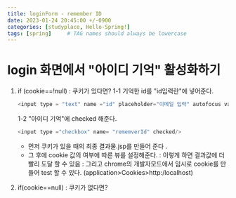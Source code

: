 ```yaml
---
title: loginForm - remember ID 
date: 2023-01-24 20:45:00 +/-0900
categories: [studyplace, Hello-Spring!]
tags: [spring]     # TAG names should always be lowercase
---
```



# login 화면에서 "아이디 기억" 활성화하기

1. if (cookie==!null) : 쿠키가 있다면?
    1-1 기억한 id를 "id입력란"에 넣어준다.
    
    ```js
    <input type = "text" name ="id" placeholder="이메일 입력" autofocus value="{기억한id}">
    ```

    1-2 "아이디 기억"에 checked 해준다.

    ```js
    <input type ="checkbox" name= "rememverId" checked/>
    ```

    - 먼저 쿠키가 있을 때의 최종 결과물.jsp를 만들어 준다 .
    - 그 후에 cookie 값의 여부에 따른 뷰를 설정해준다.
        : 이렇게 하면 결과값에 더 빨리 도달 할 수 있음
        : 그리고 chrome의 개발자모드에서 임시로 cookie를 만들어 test 할 수 있다.
        (application>Cookies>http:/localhost)


2. if(cookie==null) : 쿠키가 없다면?
